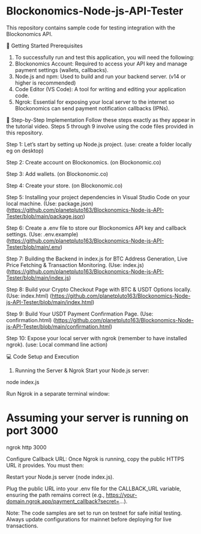 # Blockonomics-Node-js-API-Tester
This repository contains sample code for testing integration with the Blockonomics API. 

🚀 Getting Started
Prerequisites
1. To successfully run and test this application, you will need the following:
2. Blockonomics Account: Required to access your API key and manage payment settings (wallets, callbacks).
3. Node.js and npm: Used to build and run your backend server. (v14 or higher is recommended)
4. Code Editor (VS Code): A tool for writing and editing your application code.
5. Ngrok: Essential for exposing your local server to the internet so Blockonomics can send payment notification callbacks (IPNs).


🚀 Step-by-Step Implementation
Follow these steps exactly as they appear in the tutorial video. Steps 5 through 9 involve using the code files provided in this repository.

Step 1: Let’s start by setting up Node.js project. (use: create a folder locally eg on desktop)

Step 2: Create account on Blockonomics. (on Blockonomic.co)

Step 3: Add wallets. (on Blockonomic.co)

Step 4: Create your store. (on Blockonomic.co)

Step 5: Installing your project dependencies in Visual Studio Code on your local machine. (Use: package.json) (https://github.com/planetpluto163/Blockonomics-Node-js-API-Tester/blob/main/package.json)

Step 6: Create a .env file to store our Blockonomics API key and callback settings. (Use: .env.example) (https://github.com/planetpluto163/Blockonomics-Node-js-API-Tester/blob/main/.env)

Step 7: Building the Backend in index.js for BTC Address Generation, Live Price Fetching & Transaction Monitoring. (Use: index.js)
(https://github.com/planetpluto163/Blockonomics-Node-js-API-Tester/blob/main/index.js)

Step 8: Build your Crypto Checkout Page with BTC & USDT Options locally. (Use: index.html)
(https://github.com/planetpluto163/Blockonomics-Node-js-API-Tester/blob/main/index.html)

Step 9: Build Your USDT Payment Confirmation Page. (Use: confirmation.html)
(https://github.com/planetpluto163/Blockonomics-Node-js-API-Tester/blob/main/confirmation.html)

Step 10: Expose your local server with ngrok (remember to have installed ngrok). (use: Local command line action)

💻 Code Setup and Execution
1. Running the Server & Ngrok
Start your Node.js server:

node index.js

Run Ngrok in a separate terminal window:

# Assuming your server is running on port 3000
ngrok http 3000

Configure Callback URL: Once Ngrok is running, copy the public HTTPS URL it provides. You must then:

Restart your Node.js server (node index.js).

Plug the public URL into your .env file for the CALLBACK_URL variable, ensuring the path remains correct (e.g., https://your-domain.ngrok.app/payment_callback?secret=...).

Note: The code samples are set to run on testnet for safe initial testing. Always update configurations for mainnet before deploying for live transactions.
